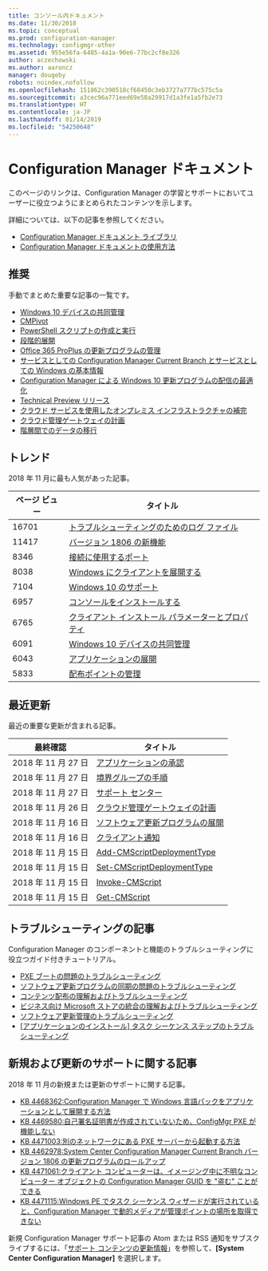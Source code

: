 ```yaml
---
title: コンソール内ドキュメント
ms.date: 11/30/2018
ms.topic: conceptual
ms.prod: configuration-manager
ms.technology: configmgr-other
ms.assetid: 955e56fa-6485-4a1a-90e6-77bc2cf8e326
author: aczechowski
ms.author: aaroncz
manager: dougeby
robots: noindex,nofollow
ms.openlocfilehash: 151862c390518cf68450c3eb3727a777bc575c5a
ms.sourcegitcommit: a3cec96a771eed69e58a29917d1a3fe1a5fb2e73
ms.translationtype: HT
ms.contentlocale: ja-JP
ms.lasthandoff: 01/14/2019
ms.locfileid: "54250648"
---
```

<!-- 
- Feature 1357546
- This page displays in-console, under the Community workspace, Documentation node. 
- Don't use any relative links; must be full https://docs.microsoft.com and language neutral
- Process: https://microsoft.sharepoint.com/teams/ConfigMgr/Documents/ContentPub/Data%20collection%20process%20for%20Feature%201357546%20In-console%20documentation.docx?web=1
-->


# <a name="configuration-manager-documentation"></a>Configuration Manager ドキュメント
このページのリンクは、Configuration Manager の学習とサポートにおいてユーザーに役立つようにまとめられたコンテンツを示します。 

詳細については、以下の記事を参照してください。
- [Configuration Manager ドキュメント ライブラリ](https://docs.microsoft.com/sccm)  
- [Configuration Manager ドキュメントの使用方法](https://docs.microsoft.com/sccm/core/understand/use-docs)



## <a name="recommended"></a>推奨 
手動でまとめた重要な記事の一覧です。

- [Windows 10 デバイスの共同管理](https://docs.microsoft.com/sccm/comanage/overview)  
- [CMPivot](https://docs.microsoft.com/sccm/core/servers/manage/cmpivot)  
- [PowerShell スクリプトの作成と実行](https://docs.microsoft.com/sccm/apps/deploy-use/create-deploy-scripts)  
- [段階的展開](https://docs.microsoft.com/sccm/osd/deploy-use/create-phased-deployment-for-task-sequence)  
- [Office 365 ProPlus の更新プログラムの管理](https://docs.microsoft.com/sccm/sum/deploy-use/manage-office-365-proplus-updates)  
- [サービスとしての Configuration Manager Current Branch とサービスとしての Windows の基本情報](https://docs.microsoft.com/sccm/core/understand/configuration-manager-and-windows-as-service)
- [Configuration Manager による Windows 10 更新プログラムの配信の最適化](https://docs.microsoft.com/sccm/sum/deploy-use/optimize-windows-10-update-delivery)
- [Technical Preview リリース](https://docs.microsoft.com/sccm/core/get-started/technical-preview)
- [クラウド サービスを使用したオンプレミス インフラストラクチャの補完](https://docs.microsoft.com/sccm/core/understand/use-cloud-services)
- [クラウド管理ゲートウェイの計画](https://docs.microsoft.com/sccm/core/clients/manage/plan-cloud-management-gateway)
- [階層間でのデータの移行](https://docs.microsoft.com/sccm/core/migration/migrate-data-between-hierarchies)



## <a name="trending"></a>トレンド
2018 年 11 月に最も人気があった記事。

 | ページ ビュー | タイトル | 
 |------------|-------| 
 | 16701 | [トラブルシューティングのためのログ ファイル](https://docs.microsoft.com/sccm/core/plan-design/hierarchy/log-files) | 
 | 11417 | [バージョン 1806 の新機能](https://docs.microsoft.com/sccm/core/plan-design/changes/whats-new-in-version-1806) | 
 | 8346 | [接続に使用するポート](https://docs.microsoft.com/sccm/core/plan-design/hierarchy/ports) | 
 | 8038 | [Windows にクライアントを展開する](https://docs.microsoft.com/sccm/core/clients/deploy/deploy-clients-to-windows-computers) | 
 | 7104 | [Windows 10 のサポート](https://docs.microsoft.com/sccm/core/plan-design/configs/support-for-windows-10) | 
 | 6957 | [コンソールをインストールする](https://docs.microsoft.com/sccm/core/servers/deploy/install/install-consoles) | 
 | 6765 | [クライアント インストール パラメーターとプロパティ](https://docs.microsoft.com/sccm/core/clients/deploy/about-client-installation-properties) | 
 | 6091 | [Windows 10 デバイスの共同管理](https://docs.microsoft.com/sccm/comanage/overview) | 
 | 6043 | [アプリケーションの展開](https://docs.microsoft.com/sccm/apps/deploy-use/deploy-applications) | 
 | 5833 | [配布ポイントの管理](https://docs.microsoft.com/sccm/core/servers/deploy/configure/install-and-configure-distribution-points) | 



## <a name="recently-updated"></a>最近更新
最近の重要な更新が含まれる記事。

 | 最終確認 | タイトル | 
 |---------------|-------|
 | 2018 年 11 月 27 日 | [アプリケーションの承認](https://docs.microsoft.com/sccm/apps/deploy-use/app-approval) | 
 | 2018 年 11 月 27 日 | [境界グループの手順](https://docs.microsoft.com/sccm/core/servers/deploy/configure/boundary-group-procedures) | 
 | 2018 年 11 月 27 日 | [サポート センター](https://docs.microsoft.com/sccm/core/support/support-center) | 
 | 2018 年 11 月 26 日 | [クラウド管理ゲートウェイの計画](https://docs.microsoft.com/sccm/core/clients/manage/cmg/plan-cloud-management-gateway) | 
 | 2018 年 11 月 16 日 | [ソフトウェア更新プログラムの展開](https://docs.microsoft.com/sccm/sum/deploy-use/deploy-software-updates) | 
 | 2018 年 11 月 16 日 | [クライアント通知](https://docs.microsoft.com/sccm/core/clients/manage/client-notification) | 
 | 2018 年 11 月 15 日 | [Add-CMScriptDeploymentType](https://docs.microsoft.com/powershell/module/configurationmanager/add-cmscriptdeploymenttype) | 
 | 2018 年 11 月 15 日 | [Set-CMScriptDeploymentType](https://docs.microsoft.com/powershell/module/configurationmanager/set-cmscriptdeploymenttype) | 
 | 2018 年 11 月 15 日 | [Invoke-CMScript](https://docs.microsoft.com/powershell/module/configurationmanager/invoke-cmscript) | 
 | 2018 年 11 月 15 日 | [Get-CMScript](https://docs.microsoft.com/powershell/module/configurationmanager/get-cmscript) | 



## <a name="troubleshooting-articles"></a>トラブルシューティングの記事
Configuration Manager のコンポーネントと機能のトラブルシューティングに役立つガイド付きチュートリアル。

- [PXE ブートの問題のトラブルシューティング](https://support.microsoft.com/help/4468612)
- [ソフトウェア更新プログラムの同期の問題のトラブルシューティング](https://support.microsoft.com/help/10059)
- [コンテンツ配布の理解およびトラブルシューティング](https://support.microsoft.com/help/4000401)
- [ビジネス向け Microsoft ストアの統合の理解およびトラブルシューティング](https://support.microsoft.com/help/4010214)
- [ソフトウェア更新管理のトラブルシューティング](https://support.microsoft.com/help/10680)
- [[アプリケーションのインストール] タスク シーケンス ステップのトラブルシューティング](https://support.microsoft.com/help/18408/)



## <a name="new-and-updated-support-articles"></a>新規および更新のサポートに関する記事
2018 年 11 月の新規または更新のサポートに関する記事。

- [KB 4468362:Configuration Manager で Windows 言語パックをアプリケーションとして展開する方法](https://support.microsoft.com/help/4468362)
- [KB 4469580:自己署名証明書が作成されていないため、ConfigMgr PXE が機能しない](https://support.microsoft.com/help/4469580/)
- [KB 4471003:別のネットワークにある PXE サーバーから起動する方法](https://support.microsoft.com/help/4471003)
- [KB 4462978:System Center Configuration Manager Current Branch バージョン 1806 の更新プログラムのロールアップ](https://support.microsoft.com/help/4462978)
- [KB 4471061:クライアント コンピューターは、イメージング中に不明なコンピューター オブジェクトの Configuration Manager GUID を "盗む" ことができる](https://support.microsoft.com/help/4471061)
- [KB 4471115:Windows PE でタスク シーケンス ウィザードが実行されていると、Configuration Manager で動的メディアが管理ポイントの場所を取得できない](https://support.microsoft.com/help/4471115)


新規 Configuration Manager サポート記事の Atom または RSS 通知をサブスクライブするには、「[サポート コンテンツの更新情報](https://support.microsoft.com/help/4089498/)」を参照して、**[System Center Configuration Manager]** を選択します。  
